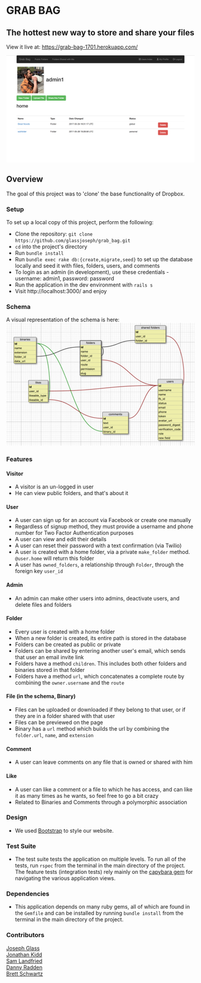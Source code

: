 # GRAB BAG
## The hottest new way to store and share your files

View it live at: https://grab-bag-1701.herokuapp.com/

![schema pic](app/assets/images/home.png?raw=true)

## Overview

The goal of this project was to 'clone' the base functionality of Dropbox.

### Setup

To set up a local copy of this project, perform the following:

* Clone the repository: `git clone https://github.com/glassjoseph/grab_bag.git`
* `cd` into the project's directory
* Run `bundle install`
* Run `bundle exec rake db:{create,migrate,seed}` to set up the database locally and seed it with files, folders, users, and comments
* To login as an admin (in development), use these credentials - username: admin1, password: password
* Run the application in the dev environment with `rails s`
* Visit http://localhost:3000/ and enjoy

### Schema

A visual representation of the schema is here:
![schema pic](app/assets/images/24_may_schema.png?raw=true)


### Features

#### Visitor
 * A visitor is an un-logged in user
 * He can view public folders, and that's about it

#### User
 * A user can sign up for an account via Facebook or create one manually
 * Regardless of signup method, they must provide a username and phone number for Two Factor Authentication purposes
 * A user can view and edit their details
 * A user can reset their password with a text confirmation (via Twilio)
 * A user is created with a home folder, via a private `make_folder` method. `@user.home` will return this folder
 * A user has `owned_folders`, a relationship through `Folder`, through the foreign key `user_id`

#### Admin
 * An admin can make other users into admins, deactivate users, and delete files and folders

#### Folder
 * Every user is created with a home folder
 * When a new folder is created, its entire path is stored in the database
 * Folders can be created as public or private
 * Folders can be shared by entering another user's email, which sends that user an email invite link
 * Folders have a method `children`. This includes both other folders and binaries stored in that folder
 * Folders have a method `url`, which concatenates a complete route by combining the `owner.username` and the `route`

#### File (in the schema, Binary)
 * Files can be uploaded or downloaded if they belong to that user, or if they are in a folder shared with that user
 * Files can be previewed on the page
 * Binary has a `url` method which builds the url by combining the `folder.url`, `name`, and `extension`

#### Comment
 * A user can leave comments on any file that is owned or shared with him

#### Like
 * A user can like a comment or a file to which he has access, and can like it as many times as he wants, so feel free to go a bit crazy
 * Related to Binaries and Comments through a polymorphic association

### Design
* We used [Bootstrap](http://getbootstrap.com/) to style our website.

### Test Suite

* The test suite tests the application on multiple levels. To run all of the tests, run `rspec` from the terminal in the main directory of the project. The feature tests (integration tests) rely mainly on the [capybara gem](https://github.com/jnicklas/capybara) for navigating the various application views.

### Dependencies

* This application depends on many ruby gems, all of which are found in the `Gemfile` and can be installed by running `bundle install` from the terminal in the main directory of the project.

### Contributors

[Joseph Glass](https://github.com/glassjoseph)  
[Jonathan Kidd](https://github.com/jk1dd)  
[Sam Landfried](https://github.com/samlandfried)  
[Danny Radden](https://github.com/dannyradden)  
[Brett Schwartz](https://github.com/bschwartz10/)
